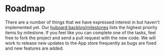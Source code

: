 # Roadmap

There are a number of things that we have expressed interest in but haven't implemented yet. Our [huboard backlog/milestones](http://huboard.com/OneBusAway/onebusaway-iphone/backlog) lists the highest priority items by milestone. If you feel like you can complete one of the tasks, feel free to fork the project and send a pull request with the new code. We will work to release new updates to the App store frequently as bugs are fixed and new features are added.